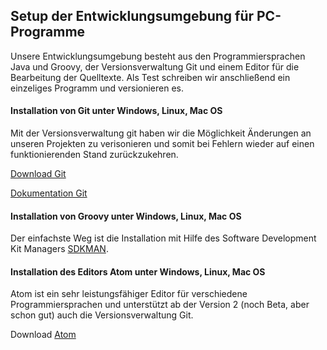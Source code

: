 
##  Setup der Entwicklungsumgebung für PC-Programme

Unsere Entwicklungsumgebung besteht aus den Programmiersprachen Java und Groovy, der Versionsverwaltung Git und einem Editor für die Bearbeitung der Quelltexte. Als Test schreiben wir anschließend ein einzeliges Programm und versionieren es.

#### Installation von Git unter Windows, Linux, Mac OS

Mit der Versionsverwaltung git haben wir die Möglichkeit Änderungen an unseren Projekten zu verisonieren und somit bei Fehlern wieder auf einen funktionierenden Stand zurückzukehren.

[Download Git](https://git-scm.com/downloads)

[Dokumentation Git](https://git-scm.com/book/en/v2)

#### Installation von Groovy unter Windows, Linux, Mac OS

Der einfachste Weg ist die Installation mit Hilfe des Software Development Kit Managers [SDKMAN](http://groovy-lang.org/install.html#SDKMAN).

#### Installation des Editors Atom unter Windows, Linux, Mac OS

Atom ist ein sehr leistungsfähiger Editor für verschiedene Programmiersprachen und unterstützt ab der Version 2 (noch Beta, aber schon gut) auch die Versionsverwaltung Git.

Download [Atom](https://atom.io/beta)
